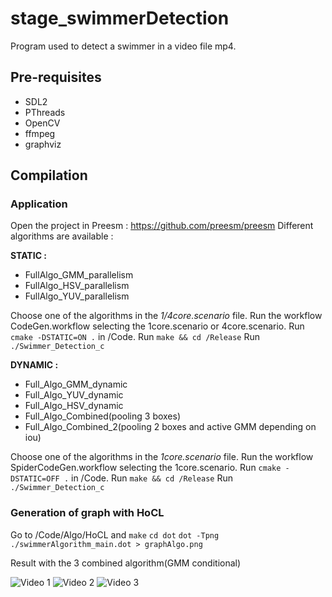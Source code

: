 # stage_swimmerDetection
Program used to detect a swimmer in a video file mp4.

## Pre-requisites 

- SDL2
- PThreads
- OpenCV
- ffmpeg
- graphviz

## Compilation

### Application

Open the project in Preesm : https://github.com/preesm/preesm
Different algorithms are available :

**STATIC :**

- FullAlgo_GMM_parallelism
- FullAlgo_HSV_parallelism
- FullAlgo_YUV_parallelism

Choose one of the algorithms in the *1/4core.scenario* file.
Run the workflow CodeGen.workflow selecting the 1core.scenario or 4core.scenario.
Run `cmake -DSTATIC=ON .` in /Code.
Run `make && cd /Release`
Run `./Swimmer_Detection_c`

**DYNAMIC :**

- Full_Algo_GMM_dynamic
- Full_Algo_YUV_dynamic
- Full_Algo_HSV_dynamic
- Full_Algo_Combined(pooling 3 boxes)
- Full_Algo_Combined_2(pooling 2 boxes and active GMM depending on iou)

Choose one of the algorithms in the *1core.scenario* file.
Run the workflow SpiderCodeGen.workflow selecting the 1core.scenario.
Run `cmake -DSTATIC=OFF .` in /Code.
Run `make && cd /Release`
Run `./Swimmer_Detection_c`

### Generation of graph with HoCL

Go to /Code/Algo/HoCL and 
``make``
``cd dot``
``dot -Tpng ./swimmerAlgorithm_main.dot > graphAlgo.png``

Result with the 3 combined algorithm(GMM conditional)

![Video 1](Code/data/Video_1.gif) 
![Video 2](Code/data/video_2.gif)
![Video 3](Code/data/video_3.gif)



